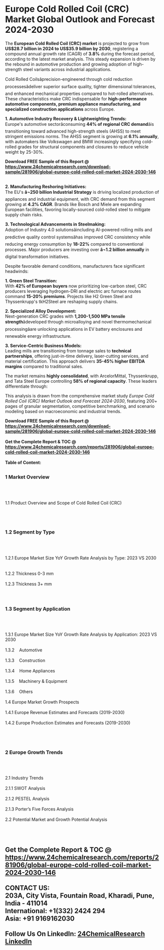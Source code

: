<h1>Europe Cold Rolled Coil (CRC) Market Global Outlook and Forecast 2024-2030</h1><p>The <strong>European Cold Rolled Coil (CRC) market</strong> is projected to grow from <strong>US$28.7 billion in 2024 to US$35.9 billion by 2030</strong>, registering a compound annual growth rate (CAGR) of <strong>3.8%</strong> during the forecast period, according to the latest market analysis. This steady expansion is driven by the rebound in automotive production and growing adoption of high-strength steel variants across industrial applications.</p><p>Cold Rolled Coilsâprecision-engineered through cold reduction processesâdeliver superior surface quality, tighter dimensional tolerances, and enhanced mechanical properties compared to hot-rolled alternatives. These characteristics make CRC indispensable for <strong>high-performance automotive components, premium appliance manufacturing, and specialized construction applications</strong> across Europe.</p><p><strong>1. Automotive Industry Recovery &amp; Lightweighting Trends:</strong><br>
Europe's automotive sectorâconsuming <strong>44% of regional CRC demand</strong>âis transitioning toward advanced high-strength steels (AHSS) to meet stringent emissions norms. The AHSS segment is growing at <strong>6.1% annually</strong>, with automakers like Volkswagen and BMW increasingly specifying cold-rolled grades for structural components and closures to reduce vehicle weight by 25-30%.</p><div><b>Download FREE Sample of this Report @ 
            <a href="https://www.24chemicalresearch.com/download-sample/281906/global-europe-cold-rolled-coil-market-2024-2030-146">
            https://www.24chemicalresearch.com/download-sample/281906/global-europe-cold-rolled-coil-market-2024-2030-146</a></b></div><br><p><strong>2. Manufacturing Reshoring Initiatives:</strong><br>
The EU's <strong>â¬250 billion Industrial Strategy</strong> is driving localized production of appliances and industrial equipment, with CRC demand from this segment growing at <strong>4.2% CAGR</strong>. Brands like Bosch and Miele are expanding European facilities, favoring locally-sourced cold-rolled steel to mitigate supply chain risks.</p><p><strong>3. Technological Advancements in Steelmaking:</strong><br>
Adoption of Industry 4.0 solutionsâincluding AI-powered rolling mills and predictive quality control systemsâhas improved CRC consistency while reducing energy consumption by <strong>18-22%</strong> compared to conventional processes. Major producers are investing over <strong>â¬1.2 billion annually</strong> in digital transformation initiatives.</p><p>Despite favorable demand conditions, manufacturers face significant headwinds:</p><p><strong>1. Green Steel Transition:</strong><br>
With <strong>42% of European buyers</strong> now prioritizing low-carbon steel, CRC producers leveraging hydrogen-DRI and electric arc furnace routes command <strong>15-20% premiums</strong>. Projects like H2 Green Steel and Thyssenkrupp's tkH2Steel are reshaping supply chains.</p><p><strong>2. Specialized Alloy Development:</strong><br>
Next-generation CRC grades with <strong>1,200-1,500 MPa tensile strength</strong>âdeveloped through microalloying and novel thermomechanical processingâare unlocking applications in EV battery enclosures and renewable energy infrastructure.</p><p><strong>3. Service-Centric Business Models:</strong><br>
Leading mills are transitioning from tonnage sales to <strong>technical partnerships</strong>, offering just-in-time delivery, laser-cutting services, and material certification. This approach delivers <strong>35-45% higher EBITDA margins</strong> compared to traditional sales.</p><p>The market remains <strong>highly consolidated</strong>, with ArcelorMittal, Thyssenkrupp, and Tata Steel Europe controlling <strong>58% of regional capacity</strong>. These leaders differentiate through:</p><p>This analysis is drawn from the comprehensive market study <em>Europe Cold Rolled Coil (CRC) Market Outlook and Forecast 2024-2030</em>, featuring 200+ pages of granular segmentation, competitive benchmarking, and scenario modeling based on macroeconomic and industrial trends.</p><div><b>Download FREE Sample of this Report @ 
            <a href="https://www.24chemicalresearch.com/download-sample/281906/global-europe-cold-rolled-coil-market-2024-2030-146">
            https://www.24chemicalresearch.com/download-sample/281906/global-europe-cold-rolled-coil-market-2024-2030-146</a></b></div><br><div><b>Get the Complete Report & TOC @ 
            <a href="https://www.24chemicalresearch.com/reports/281906/global-europe-cold-rolled-coil-market-2024-2030-146">
            https://www.24chemicalresearch.com/reports/281906/global-europe-cold-rolled-coil-market-2024-2030-146</a></b></div><br>
            <b>Table of Content:</b><p><h2><span style="font-size:16px"><strong>1 Market Overview&nbsp;&nbsp; &nbsp;</strong></span></h2><br />
<br />
<p>1.1 Product Overview and Scope of Cold Rolled Coil (CRC)&nbsp;</p><br />
<br />
<h2><strong><span style="font-size:16px">1.2 Segment by Type&nbsp;&nbsp; &nbsp;</span></strong></h2><br />
<br />
<p>1.2.1 Europe Market Size YoY Growth Rate Analysis by Type: 2023 VS 2030&nbsp;&nbsp; &nbsp;<br /><br />
1.2.2 Thickness 0-3 mm&nbsp;&nbsp; &nbsp;<br /><br />
1.2.3 Thickness 3+ mm<br /><br />
<br />
<h2><span style="font-size:16px"><strong>1.3 Segment by Application&nbsp;&nbsp;</strong></span></h2><br />
<br />
<p>1.3.1 Europe Market Size YoY Growth Rate Analysis by Application: 2023 VS 2030&nbsp;&nbsp; &nbsp;<br /><br />
1.3.2&nbsp;&nbsp; &nbsp;Automotive<br /><br />
1.3.3&nbsp;&nbsp; &nbsp;Construction<br /><br />
1.3.4&nbsp;&nbsp; &nbsp;Home Appliances<br /><br />
1.3.5&nbsp;&nbsp; &nbsp;Machinery & Equipment<br /><br />
1.3.6&nbsp;&nbsp; &nbsp;Others<br /><br />
1.4 Europe Market Growth Prospects&nbsp;&nbsp; &nbsp;<br /><br />
1.4.1 Europe Revenue Estimates and Forecasts (2019-2030)&nbsp;&nbsp; &nbsp;<br /><br />
1.4.2 Europe Production Estimates and Forecasts (2019-2030)&nbsp;&nbsp;</p><br />
<br />
<h2><span style="font-size:16px"><strong>2 Europe Growth Trends&nbsp;&nbsp; &nbsp;</strong></span></h2><br />
<br />
<p>2.1 Industry Trends&nbsp;&nbsp; &nbsp;<br /><br />
2.1.1 SWOT Analysis&nbsp;&nbsp; &nbsp;<br /><br />
2.1.2 PESTEL Analysis&nbsp;&nbsp; &nbsp;<br /><br />
2.1.3 Porter&rsquo;s Five Forces Analysis&nbsp;&nbsp; &nbsp;<br /><br />
2.2 Potential Market and Growth Potential Analysis&nbsp;&nbsp; &nbsp;</p><br />
<br />
<h2><span style=</p><div><b>Get the Complete Report & TOC @ 
            <a href="https://www.24chemicalresearch.com/reports/281906/global-europe-cold-rolled-coil-market-2024-2030-146">
            https://www.24chemicalresearch.com/reports/281906/global-europe-cold-rolled-coil-market-2024-2030-146</a></b></div><br><b>CONTACT US:</b><br>
            203A, City Vista, Fountain Road, Kharadi, Pune, India - 411014<br>
            International: +1(332) 2424 294<br>
            Asia: +91 9169162030 <br><br>
            Follow Us On LinkedIn: <a href="https://www.linkedin.com/company/24chemicalresearch/">24ChemicalResearch LinkedIn</a>